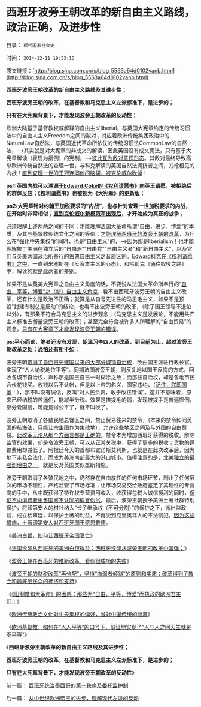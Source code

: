 # 西班牙波旁王朝改革的新自由主义路线，政治正确，及进步性

目录： `现代国家社会史` 

时间： `2014-12-11 19:33:15` 

原文链接：[http://blog.sina.com.cn/s/blog_5563a64d0102vanb.html](http://blog.sina.com.cn/s/blog_5563a64d0102vanb.html)

**西班牙波旁王朝改革的新自由主义路线及其进步性；**

**西班牙波旁王朝的改革，在基督教和马克思主义左派标准下，是进步的；**

**只有在大宪章背景下，才能发现波旁王朝改革的反动性；**

欧洲大陆基于基督教权威解释的自由主义liberial，与英国大宪章约定的传统习惯法中的自由人主义Freedom之间的敌对；对应着欧洲传统集团政治中的NaturalLaw自然法，与英国近代革命所依仗的传统习惯法CommonLaw的自然法，——>其实就是对大宪章的非成文的解读，因此英国没有成文宪法，只有基于大宪章解读（表现为援例）的宪制，——>[彼此互为敌对意识形态](../../../2013/7/29/法制与法治，EdwardCoke和孟德斯鸠的共识和分歧；.md)。其敌对最终导致高举欧洲传统自然法的查理一世，与科克解读的英国自然法拥挤者之间，刀枪相见的内战！[直到查理一世的王冠连同他的脑袋，被克伦威尔砍掉](../../../2014/1/11/英美革命的共同点，中法俄大革命的共同点.md)！

**ps1:英国内战可以溯源[于Edward.Coke的《权利请愿书](../../../2014/1/2/英国“国王至上”被埋葬，司法独立引导的光荣革命.md)》向英王请愿，被拒绝后的群体反应；《权利请愿书》也被视为《大宪章》的更新版**；

**ps2:大宪章针对约翰王加税要求的“内战”，也与针对查理一世加税要求的内战，在开始时非常相似；[直到克伦威尔新模范军出现后](../../../2011/12/2/英国内战（（富人＋私有自耕农）Vs(国王＋贫民)）.md)，才开始成为真正的战争**；

必须理解上述两两之间的不同；才能理解法国大革命所谓“自由，进步，博爱”的本质，及其与基督教传统文化之间的等价；[才能理解西班牙的波旁王朝的改革](../../../2014/12/7/从中世纪欧洲帝王的进步，理解现代左派的反动.md)，为什么在“强化中央集权”的同时，也是“自由主义”的，——>因为那是liberialism！也才能理解拉丁美洲在独立后的“自由派”“自由党”“自由主义者”和“新自由主义”，以及它们与英美两国政治所奉行的古典自由主义之音质区别。[Edward科克在《权利请愿书》之中](../../../2011/11/29/简明英国千年史的四个阶段.md)，一直到米塞斯在《反资本主义的心态》，和哈耶克《通往奴役之路》中，解读的就是此两者的差别。

如果不是从英美大宪章之自由主义角度的话，不要说从法国大革命所奉行的“[自由，平等，博爱”之（新）自由主义角度](../../../2014/6/5/基督教是中国150年悲剧的催化剂.md)，看不出西班牙波旁王朝的自由主义改革，还有什么是政治不正确；就算是从自号先进性的马恩毛主义，如果不是预设“封建专制总是反动”的结论，也看不出波旁王朝的改革，（除了国王领导不退位以外），有那条不符合马克思主义的进步观念；（马克思主义是发展论，不能用共产主义标准去衡量波旁王朝的改革）；甚至完全符合被许多人所理解的“自由贸易”的观念。[只有在大宪章下才能发现波旁王朝的错误](../../../2014/1/26/天主教社会主义与大宪章针锋相对，及南美和马克思主义.md)。

**ps:平心而论，笔者还没有发现，胡温习李四人的改革，到目前为止，超过波旁王朝改革之处；[恐怕还有所不如](../../../2014/12/8/有中国特色的“向国际接轨”的群众基础.md)**；

波旁王朝[取消了自西班牙建国以来的大部分城镇自治权](../../../2012/12/24/亡国是自治权的亡失，民主从自治权开始.md)，改由国王派驻行政长官，实现了“人人纳税地位平等”。同期法国波旁王朝，则反复地以国王反悔的方式，回收各城市自治权，声称那是国王自已一时糊涂之故；而那些自治权，却是各地市民合伙花钱买。收钱以后不认帐，但是以上帝的名义，国家违约，（[记住，朕即国家](../../../2014/1/1/“主权高于人权”和“人权高于主权”的最早冲突.md)！），那不叫没有诚信，反叫“对人民负责，敢于改正错误”。这并不意味着，原来已经纳税的苦逼们，能减半分税。效果是挨拨毛的鹅，发现被拨手是普遍惯例，部分爱国鹅，可能觉得公平了，就不叫唤了。

波旁王朝取消了各殖民地总督区之间，禁止贸易往来的禁令，（本来的禁令如同英国的航海法，只能让宗主国作为集散地），允许这些地区之间及与外国的自由贸易。[此改革无论从那个方面言都是正确的](../../../2009/11/6/语言文化和交易成本和分离统一的关系.md)。禁令本为增加西班牙获得的税收。解除监管的效果，却是令波旁王朝，可以从正常关税中，获得了更多的税收；货物的运输费用却减低了。阿根廷今天的首都布宜诺斯艾利斯，也就是在此次改革后，因为地下走私合法化，而成为美洲南部最大的港口城市。值得注意的是，[北美独立的最强烈理由之一](../../../2011/5/8/北美独立战争英国真的万恶不赦吗？.md)，就是反对英国类似垄断措施。

波旁王朝取消了各殖民地之中，仍然存在自由放任的任何市场环节，制止了任何层次的市场不理性，严格监管了市场标准；让市场交易交给政府鉴定了其理性的专营商的手中，从中既获得了特许权专营费用收入，收获得包税人诚信搜刮的同时，[保证不向消费者出售国家不认同的假冒伪劣](../../../2014/9/19/女生遇害怪黑车及校车，没事就攻击逐利，有事就宣扬监管.md)。最后，波旁王朝授予美洲土著社群特别保护，将印第安人的村社纳入“长子继承权（不可分割）”的保护之下，派出监政官，成立检审廷，以保护土著的利益，不再受到克里奥耳人的不法侵犯。[因为这些措施，土著印第安人对西班牙国王感恩戴德](../../../2014/11/24/西班牙美洲殖民地的政治平衡，有信仰的人民对国王的忠诚.md)。

《[美洲白银，如何让西班牙帝国衰亡](../../../2014/12/3/美洲白银“资本积累”如何让西班牙帝国衰亡？.md)》

《[法国没能从西班牙的美洲白银得益；西班牙没能从波旁王朝的改革中富强；](../../../2014/12/4/西班牙王位继承战争，法国和西班牙的失算；.md)》

《[波旁王朝在西班牙的维新改革，看似很成功的失败](../../../2014/12/5/波旁王朝在西班牙的维新改革，看似很成功的失败.md)》

《[波旁王朝的财税改革“再分配”，坚持“向弱者倾斜”的原则和实质；改革得到了教会和最底层民众的拥挤和支持](../../../2014/12/6/西班牙波旁王朝改革与中国的相似之处，及其结局.md)》

《[《旧制度和大革命》的困惑：那些为“自由，平等，博爱”而执政的欧洲君主们！](../../../2014/12/7/从中世纪欧洲帝王的进步，理解现代左派的反动.md)》

《[欧洲传统政治文化对中央集权的偏好，曾对中国传统的倾慕](../../../2014/12/8/欧洲传统政治文化对中央集权的偏好，曾对中华帝国的倾慕.md)》

《[欧洲基督教，如何在“人人平等”的口号下，辩证地实现了“人与人之间天生就是不平等”](../../../2014/12/10/新自由主义和自由主义，自然法和普通法，互为敌对意识形态.md)》

《**西班牙波旁王朝改革的新自由主义路线及其进步性；**

**西班牙波旁王朝的改革，在基督教和马克思主义左派标准下，是进步的；**

**只有在大宪章背景下，才能发现波旁王朝改革的反动性**》

前一篇： [西班牙统治墨西哥的第一秩序及委托监护制](../../../2014/12/13/西班牙统治墨西哥的第一秩序及委托监护制.md)

后一篇： [从中世纪欧洲帝王的进步，理解现代左派的反动](../../../2014/12/7/从中世纪欧洲帝王的进步，理解现代左派的反动.md)

